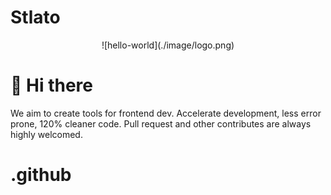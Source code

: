 # Stlato

<div align="center">
![hello-world](./image/logo.png)
</div>

# 👋 Hi there

We aim to create tools for frontend dev.
Accelerate development, less error prone, 120% cleaner code.
Pull request and other contributes are always highly welcomed.
# .github
